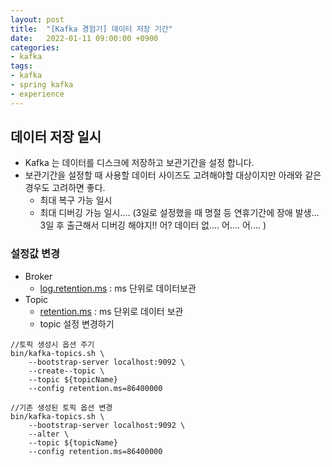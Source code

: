 ```yaml
---
layout: post
title:  "[Kafka 경험기] 데이터 저장 기간"
date:   2022-01-11 09:00:00 +0900
categories:
- kafka
tags:
- kafka
- spring kafka
- experience
---
```

## 데이터 저장 일시
- Kafka 는 데이터를 디스크에 저장하고 보관기간을 설정 합니다.
- 보관기간을 설정할 때 사용할 데이터 사이즈도 고려해야할 대상이지만 아래와 같은 경우도 고려하면 좋다.
  - 최대 복구 가능 일시
  - 최대 디버깅 가능 일시.... (3일로 설정했을 때 명절 등 연휴기간에 장애 발생... 3일 후 출근해서 디버깅 해야지!! 어? 데이터 없.... 어.... 어.... )
### 설정값 변경
- Broker
  - [log.retention.ms](https://docs.confluent.io/platform/current/installation/configuration/broker-configs.html#brokerconfigs_log.retention.ms) : ms 단위로 데이터보관
- Topic
  - [retention.ms](https://docs.confluent.io/platform/current/installation/configuration/topic-configs.html#topicconfigs_retention.ms) : ms 단위로 데이터 보관
  - topic 설정 변경하기

```
//토픽 생성시 옵션 주기
bin/kafka-topics.sh \
    --bootstrap-server localhost:9092 \
    --create--topic \
    --topic ${topicName}
    --config retention.ms=86400000 

//기존 생성된 토픽 옵션 변경
bin/kafka-topics.sh \
    --bootstrap-server localhost:9092 \
    --alter \
    --topic ${topicName}
    --config retention.ms=86400000
```